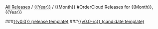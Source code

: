 [All Releases](../../README.md) / [{{Year}}](../README.md) / {{Month}}
#OrderCloud Releases for {{Month}}, {{Year}}

###[{{v0.0}} (release template)](v0.0.md)
###[{{v0.0-rc}} (candidate template)](v0.0.md)
